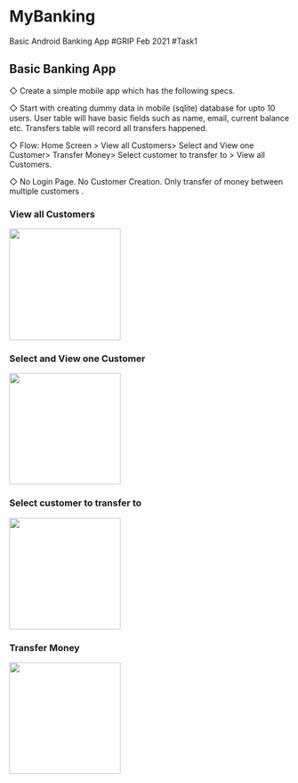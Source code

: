 # MyBanking
Basic Android Banking App
#GRIP Feb 2021 #Task1

## Basic Banking App

◇ Create a simple mobile app which has the following specs. 

◇ Start with creating dummy data in mobile (sqlite) database for upto 10 users. User table will have basic ﬁelds such as name, email, current balance etc. Transfers table will record all transfers happened. 

◇ Flow: Home Screen > View all Customers> Select and View one Customer> Transfer Money> Select customer to transfer to > View all Customers. 

◇ No Login Page. No Customer Creation. Only transfer of money between multiple customers . 

### View all Customers
<img src="https://user-images.githubusercontent.com/54683040/124267002-5635c680-db55-11eb-8e02-a7f2902ab2c2.jpg" width="200" >

### Select and View one Customer
<img src="https://user-images.githubusercontent.com/54683040/124267792-5d110900-db56-11eb-92e5-e8146fb17eb5.jpg" width="200" >

### Select customer to transfer to
<img src="https://user-images.githubusercontent.com/54683040/124267937-85990300-db56-11eb-862f-3842b4c63a26.jpg" width="200" >

### Transfer Money
<img src="https://user-images.githubusercontent.com/54683040/124268054-a95c4900-db56-11eb-867c-1c5add0cdf03.jpg" width="200" >


